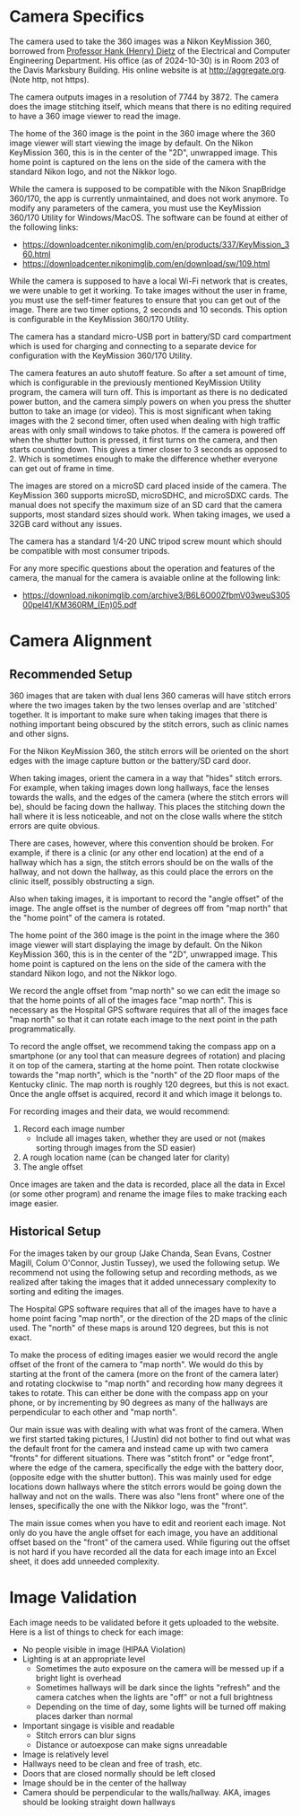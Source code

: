 # Camera Specifics

The camera used to take the 360 images was a Nikon KeyMission 360,
borrowed from [Professor Hank (Henry)
Dietz](http://aggregate.org/hankd/) of the Electrical and Computer
Engineering Department. His office (as of 2024-10-30) is in Room 203 of
the Davis Marksbury Building. His online website is at
<http://aggregate.org>. (Note http, not https).

The camera outputs images in a resolution of 7744 by 3872. The camera
does the image stitching itself, which means that there is no editing
required to have a 360 image viewer to read the image.

The home of the 360 image is the point in the 360 image where the 360
image viewer will start viewing the image by default. On the Nikon
KeyMission 360, this is in the center of the "2D", unwrapped image. This
home point is captured on the lens on the side of the camera with the
standard Nikon logo, and not the Nikkor logo.

While the camera is supposed to be compatible with the Nikon SnapBridge
360/170, the app is currently unmaintained, and does not work anymore.
To modify any parameters of the camera, you must use the KeyMission
360/170 Utility for Windows/MacOS. The software can be found at either
of the following links:

  - <https://downloadcenter.nikonimglib.com/en/products/337/KeyMission_360.html>
  - <https://downloadcenter.nikonimglib.com/en/download/sw/109.html>

While the camera is supposed to have a local Wi-Fi network that is
creates, we were unable to get it working. To take images without the
user in frame, you must use the self-timer features to ensure that you
can get out of the image. There are two timer options, 2 seconds and 10
seconds. This option is configurable in the KeyMission 360/170 Utility.

The camera has a standard micro-USB port in battery/SD card compartment
which is used for charging and connecting to a separate device for
configuration with the KeyMission 360/170 Utility.

The camera features an auto shutoff feature. So after a set amount of
time, which is configurable in the previously mentioned KeyMission
Utility program, the camera will turn off. This is important as there is
no dedicated power button, and the camera simply powers on when you
press the shutter button to take an image (or video). This is most
significant when taking images with the 2 second timer, often used when
dealing with high traffic areas with only small windows to take photos.
If the camera is powered off when the shutter button is pressed, it
first turns on the camera, and then starts counting down. This gives a
timer closer to 3 seconds as opposed to 2. Which is sometimes enough to
make the difference whether everyone can get out of frame in time.

The images are stored on a microSD card placed inside of the camera. The
KeyMission 360 supports microSD, microSDHC, and microSDXC cards. The
manual does not specify the maximum size of an SD card that the camera
supports, most standard sizes should work. When taking images, we used a
32GB card without any issues.

The camera has a standard 1/4-20 UNC tripod screw mount which should be
compatible with most consumer tripods.

For any more specific questions about the operation and features of the
camera, the manual for the camera is avaiable online at the following
link:

  - <https://download.nikonimglib.com/archive3/B6L6O00ZfbmV03weuS30500pel41/KM360RM_(En)05.pdf>

# Camera Alignment

## Recommended Setup

360 images that are taken with dual lens 360 cameras will have stitch
errors where the two images taken by the two lenses overlap and are
'stitched' together. It is important to make sure when taking images
that there is nothing important being obscured by the stitch errors,
such as clinic names and other signs.

For the Nikon KeyMission 360, the stitch errors will be oriented on the
short edges with the image capture button or the battery/SD card door.

When taking images, orient the camera in a way that "hides" stitch
errors. For example, when taking images down long hallways, face the
lenses towards the walls, and the edges of the camera (where the stitch
errors will be), should be facing down the hallway. This places the
stitching down the hall where it is less noticeable, and not on the
close walls where the stitch errors are quite obvious.

There are cases, however, where this convention should be broken. For
example, if there is a clinic (or any other end location) at the end of
a hallway which has a sign, the stitch errors should be on the walls of
the hallway, and not down the hallway, as this could place the errors on
the clinic itself, possibly obstructing a sign.

Also when taking images, it is important to record the "angle offset" of
the image. The angle offset is the number of degrees off from "map
north" that the "home point" of the camera is rotated.

The home point of the 360 image is the point in the image where the 360
image viewer will start displaying the image by default. On the Nikon
KeyMission 360, this is in the center of the "2D", unwrapped image. This
home point is captured on the lens on the side of the camera with the
standard Nikon logo, and not the Nikkor logo.

We record the angle offset from "map north" so we can edit the image so
that the home points of all of the images face "map north". This is
necessary as the Hospital GPS software requires that all of the images
face "map north" so that it can rotate each image to the next point in
the path programmatically.

To record the angle offset, we recommend taking the compass app on a
smartphone (or any tool that can measure degrees of rotation) and
placing it on top of the camera, starting at the home point. Then rotate
clockwise towards the "map north", which is the "north" of the 2D floor
maps of the Kentucky clinic. The map north is roughly 120 degrees, but
this is not exact. Once the angle offset is acquired, record it and
which image it belongs to.

For recording images and their data, we would recommend:

1.  Record each image number
      - Include all images taken, whether they are used or not (makes
        sorting through images from the SD easier)
2.  A rough location name (can be changed later for clarity)
3.  The angle offset

Once images are taken and the data is recorded, place all the data in
Excel (or some other program) and rename the image files to make
tracking each image easier.

## Historical Setup

For the images taken by our group (Jake Chanda, Sean Evans, Costner
Magill, Colum O'Connor, Justin Tussey), we used the following setup. We
recommend not using the following setup and recording methods, as we
realized after taking the images that it added unnecessary complexity to
sorting and editing the images.

The Hospital GPS software requires that all of the images have to have a
home point facing "map north", or the direction of the 2D maps of the
clinic used. The "north" of these maps is around 120 degrees, but this
is not exact.

To make the process of editing images easier we would record the angle
offset of the front of the camera to "map north". We would do this by
starting at the front of the camera (more on the front of the camera
later) and rotating clockwise to "map north" and recording how many
degrees it takes to rotate. This can either be done with the compass app
on your phone, or by incrementing by 90 degrees as many of the hallways
are perpendicular to each other and "map north".

Our main issue was with dealing with what was front of the camera. When
we first started taking pictures, I (Justin) did not bother to find out
what was the default front for the camera and instead came up with two
camera "fronts" for different situations. There was "stitch front" or
"edge front", where the edge of the camera, specifically the edge with
the battery door, (opposite edge with the shutter button). This was
mainly used for edge locations down hallways where the stitch errors
would be going down the hallway and not on the walls. There was also
"lens front" where one of the lenses, specifically the one with the
Nikkor logo, was the "front".

The main issue comes when you have to edit and reorient each image. Not
only do you have the angle offset for each image, you have an additional
offset based on the "front" of the camera used. While figuring out the
offset is not hard if you have recorded all the data for each image into
an Excel sheet, it does add unneeded complexity.

# Image Validation

Each image needs to be validated before it gets uploaded to the website.
Here is a list of things to check for each image:

  - No people visible in image (HIPAA Violation)
  - Lighting is at an appropriate level
      - Sometimes the auto exposure on the camera will be messed up if a
        bright light is overhead
      - Sometimes hallways will be dark since the lights "refresh" and
        the camera catches when the lights are "off" or not a full
        brightness
      - Depending on the time of day, some lights will be turned off
        making places darker than normal
  - Important singage is visible and readable
      - Stitch errors can blur signs
      - Distance or autoexpose can make signs unreadable
  - Image is relatively level
  - Hallways need to be clean and free of trash, etc.
  - Doors that are closed normally should be left closed
  - Image should be in the center of the hallway
  - Camera should be perpendicular to the walls/hallway. AKA, images
    should be looking straight down hallways
